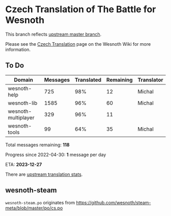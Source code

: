 # Czech Translation of The Battle for Wesnoth

This branch reflects [upstream master branch](https://github.com/wesnoth/wesnoth/tree/master).

Please see the [Czech Translation](https://wiki.wesnoth.org/CzechTranslation) page on the Wesnoth Wiki for more information.

## To Do

Domain | Messages | Translated | Remaining | Translator
------ | -------- | ---------- | --------- | ----------
wesnoth-help | 725 | 98% | 12 | Michal
wesnoth-lib | 1585 | 96% | 60 | Michal
wesnoth-multiplayer | 329 | 96% | 11 |
wesnoth-tools | 99 | 64% | 35 | Michal

Total messages remaining: **118**

Progress since 2022-04-30: **1** message per day

ETA: **2023-12-27**

There are [upstream translation stats](https://www.wesnoth.org/gettext/?view=langs&version=master&lang=cs).

## wesnoth-steam
`wesnoth-steam.po` originates from https://github.com/wesnoth/steam-meta/blob/master/po/cs.po
